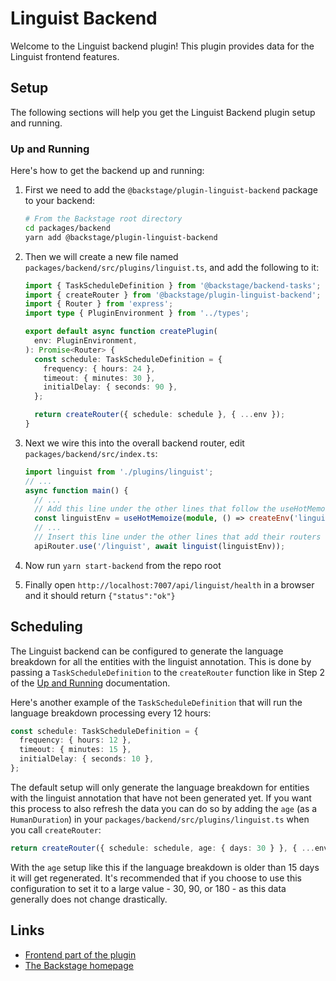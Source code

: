 # Linguist Backend

Welcome to the Linguist backend plugin! This plugin provides data for the Linguist frontend features.

## Setup

The following sections will help you get the Linguist Backend plugin setup and running.

### Up and Running

Here's how to get the backend up and running:

1. First we need to add the `@backstage/plugin-linguist-backend` package to your backend:

   ```sh
   # From the Backstage root directory
   cd packages/backend
   yarn add @backstage/plugin-linguist-backend
   ```

2. Then we will create a new file named `packages/backend/src/plugins/linguist.ts`, and add the
   following to it:

   ```ts
   import { TaskScheduleDefinition } from '@backstage/backend-tasks';
   import { createRouter } from '@backstage/plugin-linguist-backend';
   import { Router } from 'express';
   import type { PluginEnvironment } from '../types';

   export default async function createPlugin(
     env: PluginEnvironment,
   ): Promise<Router> {
     const schedule: TaskScheduleDefinition = {
       frequency: { hours: 24 },
       timeout: { minutes: 30 },
       initialDelay: { seconds: 90 },
     };

     return createRouter({ schedule: schedule }, { ...env });
   }
   ```

3. Next we wire this into the overall backend router, edit `packages/backend/src/index.ts`:

   ```ts
   import linguist from './plugins/linguist';
   // ...
   async function main() {
     // ...
     // Add this line under the other lines that follow the useHotMemoize pattern
     const linguistEnv = useHotMemoize(module, () => createEnv('linguist'));
     // ...
     // Insert this line under the other lines that add their routers to apiRouter in the same way
     apiRouter.use('/linguist', await linguist(linguistEnv));
   ```

4. Now run `yarn start-backend` from the repo root
5. Finally open `http://localhost:7007/api/linguist/health` in a browser and it should return `{"status":"ok"}`

## Scheduling

The Linguist backend can be configured to generate the language breakdown for all the entities with the linguist annotation. This is done by passing a `TaskScheduleDefinition` to the `createRouter` function like in Step 2 of the [Up and Running](#up-and-running) documentation.

Here's another example of the `TaskScheduleDefinition` that will run the language breakdown processing every 12 hours:

```ts
const schedule: TaskScheduleDefinition = {
  frequency: { hours: 12 },
  timeout: { minutes: 15 },
  initialDelay: { seconds: 10 },
};
```

The default setup will only generate the language breakdown for entities with the linguist annotation that have not been generated yet. If you want this process to also refresh the data you can do so by adding the `age` (as a `HumanDuration`) in your `packages/backend/src/plugins/linguist.ts` when you call `createRouter`:

```ts
return createRouter({ schedule: schedule, age: { days: 30 } }, { ...env });
```

With the `age` setup like this if the language breakdown is older than 15 days it will get regenerated. It's recommended that if you choose to use this configuration to set it to a large value - 30, 90, or 180 - as this data generally does not change drastically.

## Links

- [Frontend part of the plugin](../linguist/README.md)
- [The Backstage homepage](https://backstage.io)
